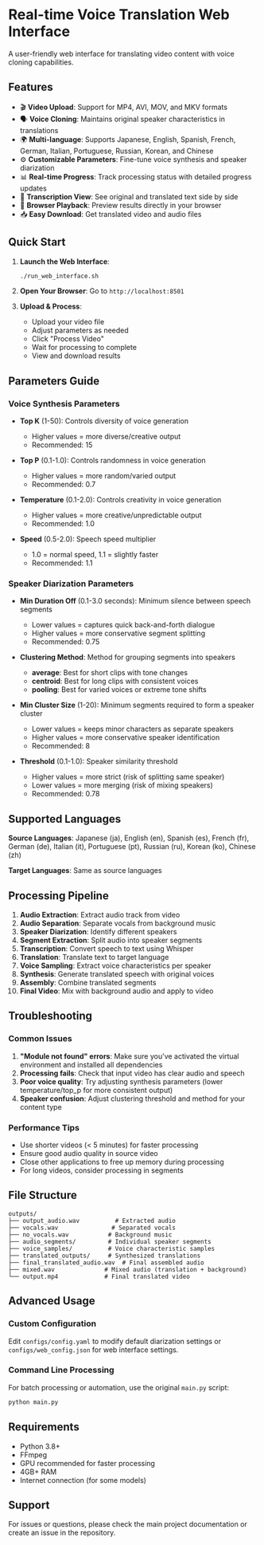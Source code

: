 # Real-time Voice Translation Web Interface

A user-friendly web interface for translating video content with voice cloning capabilities.

## Features

- 🎬 **Video Upload**: Support for MP4, AVI, MOV, and MKV formats
- 🗣️ **Voice Cloning**: Maintains original speaker characteristics in translations
- 🌍 **Multi-language**: Supports Japanese, English, Spanish, French, German, Italian, Portuguese, Russian, Korean, and Chinese
- ⚙️ **Customizable Parameters**: Fine-tune voice synthesis and speaker diarization
- 📊 **Real-time Progress**: Track processing status with detailed progress updates
- 📝 **Transcription View**: See original and translated text side by side
- 📱 **Browser Playback**: Preview results directly in your browser
- 📥 **Easy Download**: Get translated video and audio files

## Quick Start

1. **Launch the Web Interface**:
   ```bash
   ./run_web_interface.sh
   ```
   
2. **Open Your Browser**: Go to `http://localhost:8501`

3. **Upload & Process**: 
   - Upload your video file
   - Adjust parameters as needed
   - Click "Process Video"
   - Wait for processing to complete
   - View and download results

## Parameters Guide

### Voice Synthesis Parameters

- **Top K** (1-50): Controls diversity of voice generation
  - Higher values = more diverse/creative output
  - Recommended: 15

- **Top P** (0.1-1.0): Controls randomness in voice generation
  - Higher values = more random/varied output
  - Recommended: 0.7

- **Temperature** (0.1-2.0): Controls creativity in voice generation
  - Higher values = more creative/unpredictable output
  - Recommended: 1.0

- **Speed** (0.5-2.0): Speech speed multiplier
  - 1.0 = normal speed, 1.1 = slightly faster
  - Recommended: 1.1

### Speaker Diarization Parameters

- **Min Duration Off** (0.1-3.0 seconds): Minimum silence between speech segments
  - Lower values = captures quick back-and-forth dialogue
  - Higher values = more conservative segment splitting
  - Recommended: 0.75

- **Clustering Method**: Method for grouping segments into speakers
  - **average**: Best for short clips with tone changes
  - **centroid**: Best for long clips with consistent voices  
  - **pooling**: Best for varied voices or extreme tone shifts

- **Min Cluster Size** (1-20): Minimum segments required to form a speaker cluster
  - Lower values = keeps minor characters as separate speakers
  - Higher values = more conservative speaker identification
  - Recommended: 8

- **Threshold** (0.1-1.0): Speaker similarity threshold
  - Higher values = more strict (risk of splitting same speaker)
  - Lower values = more merging (risk of mixing speakers)
  - Recommended: 0.78

## Supported Languages

**Source Languages**: Japanese (ja), English (en), Spanish (es), French (fr), German (de), Italian (it), Portuguese (pt), Russian (ru), Korean (ko), Chinese (zh)

**Target Languages**: Same as source languages

## Processing Pipeline

1. **Audio Extraction**: Extract audio track from video
2. **Audio Separation**: Separate vocals from background music
3. **Speaker Diarization**: Identify different speakers
4. **Segment Extraction**: Split audio into speaker segments
5. **Transcription**: Convert speech to text using Whisper
6. **Translation**: Translate text to target language
7. **Voice Sampling**: Extract voice characteristics per speaker
8. **Synthesis**: Generate translated speech with original voices
9. **Assembly**: Combine translated segments
10. **Final Video**: Mix with background audio and apply to video

## Troubleshooting

### Common Issues

1. **"Module not found" errors**: Make sure you've activated the virtual environment and installed all dependencies
2. **Processing fails**: Check that input video has clear audio and speech
3. **Poor voice quality**: Try adjusting synthesis parameters (lower temperature/top_p for more consistent output)
4. **Speaker confusion**: Adjust clustering threshold and method for your content type

### Performance Tips

- Use shorter videos (< 5 minutes) for faster processing
- Ensure good audio quality in source video
- Close other applications to free up memory during processing
- For long videos, consider processing in segments

## File Structure

```
outputs/
├── output_audio.wav          # Extracted audio
├── vocals.wav               # Separated vocals
├── no_vocals.wav           # Background music
├── audio_segments/         # Individual speaker segments
├── voice_samples/          # Voice characteristic samples
├── translated_outputs/     # Synthesized translations
├── final_translated_audio.wav  # Final assembled audio
├── mixed.wav              # Mixed audio (translation + background)
└── output.mp4             # Final translated video
```

## Advanced Usage

### Custom Configuration

Edit `configs/config.yaml` to modify default diarization settings or `configs/web_config.json` for web interface settings.

### Command Line Processing

For batch processing or automation, use the original `main.py` script:

```bash
python main.py
```

## Requirements

- Python 3.8+
- FFmpeg
- GPU recommended for faster processing
- 4GB+ RAM
- Internet connection (for some models)

## Support

For issues or questions, please check the main project documentation or create an issue in the repository.
